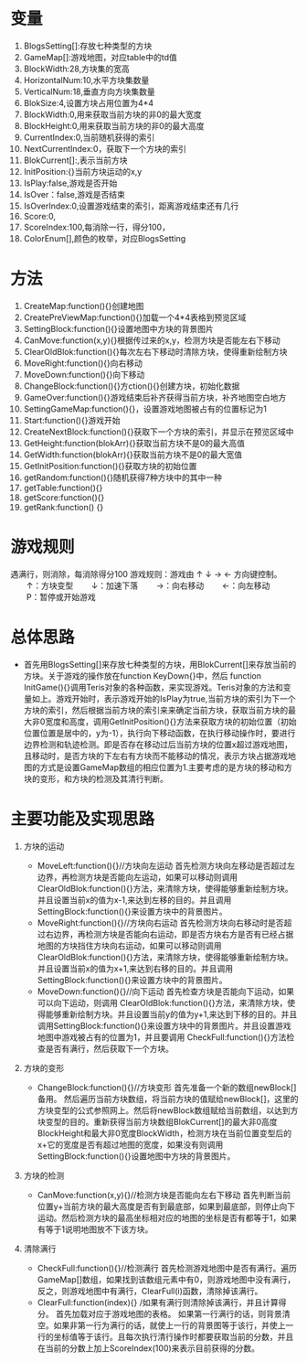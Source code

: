 
# 变量 #


1.  BlogsSetting[]:存放七种类型的方块
2.  GameMap[]:游戏地图，对应table中的td值
3.  BlockWidth:28,方块集的宽高
4.  HorizontalNum:10,水平方块集数量
5.  VerticalNum:18,垂直方向方块集数量
6.  BlokSize:4,设置方块占用位置为4*4
7.  BlockWidth:0,用来获取当前方块的非0的最大宽度
8.  BlockHeight:0,用来获取当前方块的非0的最大高度
9.  CurrentIndex:0,当前随机获得的索引
10. NextCurrentIndex:0，获取下一个方块的索引
11. BlokCurrent[]:,表示当前方块
12. InitPosition:{}当前方块运动的x,y
13. IsPlay:false,游戏是否开始
14. IsOver：false,游戏是否结束
15. IsOverIndex:0,设置游戏结束的索引，距离游戏结束还有几行
16. Score:0,
17. ScoreIndex:100,每消除一行，得分100，
18. ColorEnum[],颜色的枚举，对应BlogsSetting
# 方法 #
1.  CreateMap:function(){}创建地图
2.  CreatePreViewMap:function(){}加载一个4*4表格到预览区域
3.  SettingBlock:function(){}设置地图中方块的背景图片
4.  CanMove:function(x,y){}根据传过来的x,y，检测方块是否能左右下移动
5.  ClearOldBlok:function(){}每次左右下移动时清除方块，使得重新绘制方块
6.  MoveRight:function(){}向右移动
7.  MoveDown:function(){}向下移动
8.  ChangeBlock:function(){}方ction(){}创建方块，初始化数据
12.  GameOver:function(){}游戏结束后补齐获得当前方块，补齐地图空白地方
13.  SettingGameMap:function(){}，设置游戏地图被占有的位置标记为1
14.  Start:function(){}游戏开始
15.  CreateNextBlock:function(){}获取下一个方块的索引，并显示在预览区域中
16.  GetHeight:function(blokArr){}获取当前方块不是0的最大高值
17.  GetWidth:function(blokArr){}获取当前方块不是0的最大宽值
18.  GetInitPosition:function(){}获取方块的初始位置
19.  getRandom:function(){}随机获得7种方块中的其中一种
20.  getTable:function(){}
21.  getScore:function(){}
22.  getRank:function() {}
# 游戏规则 #
遇满行，则消除，每消除得分100
游戏规则：游戏由 ↑ ↓ → ← 方向键控制。
　　↑：方块变型
　　↓：加速下落
　　→：向右移动
　　←：向左移动
　　P：暂停或开始游戏 
# 总体思路 #
  - 首先用BlogsSetting[]来存放七种类型的方块，用BlokCurrent[]来存放当前的方块。关于游戏的操作放在function KeyDown{}中，然后 function InitGame(){}调用Teris对象的各种函数，来实现游戏。Teris对象的方法和变量如上。游戏开始时，表示游戏开始的IsPlay为true,当前方块的索引为下一个方块的索引，然后根据当前方块的索引来来确定当前方块，获取当前方块的最大非0宽度和高度，调用GetInitPosition(){}方法来获取方块的初始位置（初始位置位置是居中的，y为-1），执行向下移动函数，在执行移动操作时，要进行边界检测和轨迹检测。即是否存在移动过后当前方块的位置x超过游戏地图，且移动时，是否方块的下左右有方块而不能移动的情况，表示方块占据游戏地图的方式是设置GameMap数组的相应位置为1.主要考虑的是方块的移动和方块的变形，和方块的检测及其清行判断。
# 主要功能及实现思路 #
1. 方块的运动
   - MoveLeft:function(){}//方块向左运动
   首先检测方块向左移动是否超过左边界，再检测方块是否能向左运动，如果可以移动则调用 ClearOldBlok:function(){}方法，来清除方块，使得能够重新绘制方块。并且设置当前x的值为x-1,来达到左移的目的。并且调用SettingBlock:function(){}来设置方块中的背景图片。
   - MoveRight:function(){}//方块向右运动
   首先检测方块向右移动时是否超过右边界，再检测方块是否能向右运动，即是否方块右方是否有已经占据地图的方块挡住方块向右运动，如果可以移动则调用ClearOldBlok:function(){}方法，来清除方块，使得能够重新绘制方块。并且设置当前x的值为x+1,来达到右移的目的。并且调用SettingBlock:function(){}来设置方块中的背景图片。
   - MoveDown:function(){}//向下运动  首先检查方块是否能向下运动，如果可以向下运动，则调用 ClearOldBlok:function(){}方法，来清除方块，使得能够重新绘制方块。并且设置当前y的值为y+1,来达到下移的目的。并且调用SettingBlock:function(){}来设置方块中的背景图片。并且设置游戏地图中游戏被占有的位置为1，并且要调用
   CheckFull:function(){}方法检查是否有满行，然后获取下一个方块。
 
2. 方块的变形 
   -  ChangeBlock:function(){}//方块变形 首先准备一个新的数组newBlock[]备用。 然后遍历当前方块数组，将当前方块的值赋给newBlock[]，这里的方块变型的公式参照网上。然后将newBlock数组赋给当前数组，以达到方块变型的目的。重新获得当前方块数组BlokCurrent[]的最大非0高度BlockHeight和最大非0宽度BlockWidth，检测方块在当前位置变型后的x+它的宽度是否有超过地图的宽度，如果没有则调用SettingBlock:function(){}设置地图中方块的背景图片。
3. 方块的检测
   - CanMove:function(x,y){}//检测方块是否能向左右下移动  首先判断当前位置y+当前方块的最大高度是否有到最底部，如果到最底部，则停止向下运动。然后检测方块的最高坐标相对应的地图的坐标是否有都等于1，如果有等于1说明地图放不下该方块。
4. 清除满行
   - CheckFull:function(){}//检测满行 首先检测游戏地图中是否有满行。遍历GameMap[]数组，如果找到该数组元素中有0，则游戏地图中没有满行，反之，则游戏地图中有满行，ClearFull(i)函数，清除掉该满行。
   - ClearFull:function(index){} /如果有满行则清除掉该满行，并且计算得分。  首先加载对应于游戏地图的表格。 如果第一行满行的话，则背景清空。如果非第一行为满行的话，就使上一行的背景图等于该行，并使上一行的坐标值等于该行。且每次执行清行操作时都要获取当前的分数，并且在当前的分数上加上ScoreIndex(100)来表示目前获得的分数。
